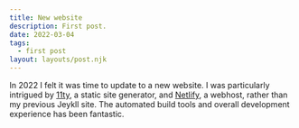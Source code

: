 ```yaml
---
title: New website
description: First post.
date: 2022-03-04
tags:
  - first post
layout: layouts/post.njk
---
```

In 2022 I felt it was time to update to a new website. I was particularly intrigued by [11ty](https://www.11ty.dev/), a static site generator, and [Netlify](https://www.netlify.com/), a webhost, rather than my previous Jeykll site. The automated build tools and overall development experience has been fantastic.

